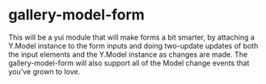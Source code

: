 gallery-model-form
========
This will be a yui module that will make forms a bit smarter, by attaching a Y.Model instance to the form inputs and doing two-update updates of both the input elements and the Y.Model instance as changes are made. The gallery-model-form will also support all of the Model change events that you've grown to love.
